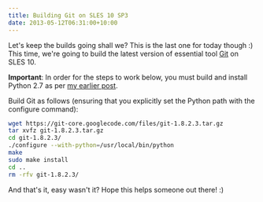```yaml
---
title: Building Git on SLES 10 SP3
date: 2013-05-12T06:31:00+10:00
---
```


Let's keep the builds going shall we?  This is the last one for today though :)
This time, we're going to build the latest version of essential tool
[Git](http://git-scm.com/) on SLES 10.

**Important**: In order for the steps to work below, you must build and install
Python 2.7 as per
[my earlier post](/blog/2013/05/12/building-python-2-dot-7-4-on-sles-10-sp3/).

Build Git as follows (ensuring that you explicitly set the Python path with the
configure command):

``` bash
wget https://git-core.googlecode.com/files/git-1.8.2.3.tar.gz
tar xvfz git-1.8.2.3.tar.gz
cd git-1.8.2.3/
./configure --with-python=/usr/local/bin/python
make
sudo make install
cd ..
rm -rfv git-1.8.2.3/
```

And that's it, easy wasn't it?  Hope this helps someone out there! :)
